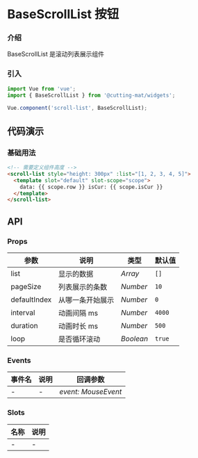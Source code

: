 # BaseScrollList 按钮

### 介绍

BaseScrollList 是滚动列表展示组件

### 引入

```js
import Vue from 'vue';
import { BaseScrollList } from '@cutting-mat/widgets';

Vue.component('scroll-list', BaseScrollList);
```

## 代码演示

### 基础用法

```html
<!-- 需要定义组件高度 -->
<scroll-list style="height: 300px" :list="[1, 2, 3, 4, 5]">
  <template slot="default" slot-scope="scope">
    data: {{ scope.row }} isCur: {{ scope.isCur }}
  </template>
</scroll-list>
```

## API

### Props

| 参数         | 说明             | 类型      | 默认值 |
| ------------ | ---------------- | --------- | ------ |
| list         | 显示的数据       | _Array_   | `[]`   |
| pageSize     | 列表展示的条数   | _Number_  | `10`   |
| defaultIndex | 从哪一条开始展示 | _Number_  | `0`    |
| interval     | 动画间隔 ms      | _Number_  | `4000` |
| duration     | 动画时长 ms      | _Number_  | `500`  |
| loop         | 是否循环滚动     | _Boolean_ | `true` |

### Events

| 事件名 | 说明 | 回调参数            |
| ------ | ---- | ------------------- |
| -      | -    | _event: MouseEvent_ |

### Slots

| 名称 | 说明 |
| ---- | ---- |
| -    | -    |
